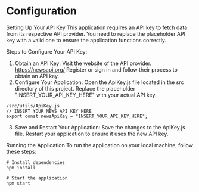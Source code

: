 # Configuration
Setting Up Your API Key
This application requires an API key to fetch data from its respective API provider. You need to replace the placeholder API key with a valid one to ensure the application functions correctly.

Steps to Configure Your API Key:
1. Obtain an API Key: 
Visit the website of the API provider. https://newsapi.org/
Register or sign in and follow their process to obtain an API key.
2. Configure Your Application:
Open the ApiKey.js file located in the src directory of this project.
Replace the placeholder "INSERT_YOUR_API_KEY_HERE" with your actual API key.

```
/src/utils/ApiKey.js
// INSERT YOUR NEWS API KEY HERE
export const newsApiKey = "INSERT_YOUR_API_KEY_HERE";
```
3. Save and Restart Your Application:
Save the changes to the ApiKey.js file. 
Restart your application to ensure it uses the new API key.

Running the Application
To run the application on your local machine, follow these steps:

```
# Install dependencies
npm install

# Start the application
npm start
```
